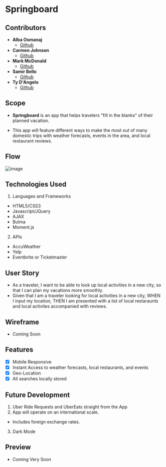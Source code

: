 # Springboard

## Contributors

- **Alba Osmanaj**
  - [Github](https://github.com/albaos91)
- **Carmen Johnson**
  - [Github](https://github.com/carmenjohnson512)
- **Mark McDonald**
  - [Github](https://github.com/markmcdnyu)
- **Samir Bello**
  - [Github](https://github.com/agnide4)
- **Ty D'Angelo**
  - [Github](https://github.com/tydangelo18)

## Scope

- **Springboard** is an app that helps travelers "fill in the blanks" of their planned vacation.

- This app will feature different ways to make the most out of many domestic trips with weather forecasts, events in the area, and local restaurant reviews.

## Flow

![image](https://user-images.githubusercontent.com/60044459/83213650-495fcb80-a128-11ea-96ba-eeeb4eaab472.png)

## Technologies Used

1. Languages and Frameworks

- HTML5/CSS3
- Javascript/JQuery
- AJAX
- Bulma
- Moment.js

2. APIs

- AccuWeather
- Yelp
- Eventbrite or Ticketmaster

## User Story

- As a traveler, I want to be able to look up local activities in a new city, so that I can plan my vacations more smoothly.
- Given that I am a traveler looking for local activities in a new city, WHEN I input my location, THEN I am presented with a list of local restaraunts and local activites accompanied with reviews.

## Wireframe

- Coming Soon

## Features

- [x] Mobile Responsive
- [x] Instant Access to weather forecasts, local restaurants, and events
- [x] Geo-Location
- [x] All searches locally stored

## Future Development

1. Uber Ride Requests and UberEats straight from the App
2. App will operate on an international scale.

- Includes foreign exchange rates.

3. Dark Mode

## Preview

- Coming Very Soon
